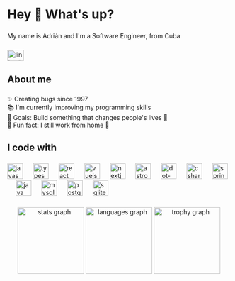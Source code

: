 <h1 align="left">Hey 👋 What's up?</h1>

###

<p align="left">My name is Adrián and I'm a Software Engineer, from Cuba</p>

###

<div align="left">
  <a href="https://www.linkedin.com/in/arodriguez797/" target="_blank">
    <img src="https://raw.githubusercontent.com/maurodesouza/profile-readme-generator/master/src/assets/icons/social/linkedin/default.svg" width="37" height="25" alt="linkedin logo"  />
  </a>
</div>

###

<h2 align="left">About me</h2>

###

<p align="left">✨ Creating bugs since 1997<br>📚 I'm currently improving my programming skills<br>🎯 Goals: Build something that changes people's lives 🚀<br>🎲 Fun fact: I still work from home 🤞</p>

###

<h2 align="left">I code with</h2>

###

<div align="left">
  <img src="https://cdn.simpleicons.org/javascript/F7DF1E" height="35" alt="javascript logo"  />
  <img width="15" />
  <img src="https://cdn.simpleicons.org/typescript/3178C6" height="35" alt="typescript logo"  />
  <img width="15" />
  <img src="https://cdn.simpleicons.org/react/61DAFB" height="35" alt="react logo"  />
  <img width="15" />
  <img src="https://cdn.simpleicons.org/vuedotjs/4FC08D" height="35" alt="vuejs logo"  />
  <img width="15" />
  <img src="https://cdn.simpleicons.org/nextdotjs/000000" height="35" alt="nextjs logo"  />
  <img width="15" />
  <img src="https://cdn.simpleicons.org/astro/FF5D01" height="35" alt="astro logo"  />
  <img width="15" />
  <img src="https://cdn.simpleicons.org/dotnet/512BD4" height="35" alt="dot-net logo"  />
  <img width="15" />
  <img src="https://skillicons.dev/icons?i=cs" height="35" alt="csharp logo"  />
  <img width="15" />
  <img src="https://cdn.simpleicons.org/spring/6DB33F" height="35" alt="spring logo"  />
  <img width="15" />
  <img src="https://skillicons.dev/icons?i=java" height="35" alt="java logo"  />
  <img width="15" />
  <img src="https://skillicons.dev/icons?i=mysql" height="35" alt="mysql logo"  />
  <img width="15" />
  <img src="https://cdn.simpleicons.org/postgresql/4169E1" height="35" alt="postgresql logo"  />
  <img width="15" />
  <img src="https://cdn.jsdelivr.net/gh/devicons/devicon/icons/sqlite/sqlite-original.svg" height="35" alt="sqlite logo"  />
</div>

###

<div align="center">
  <img src="https://github-readme-stats.vercel.app/api?username=keyboard97&hide_title=false&hide_rank=false&show_icons=true&include_all_commits=true&count_private=true&disable_animations=false&theme=dracula&locale=en&hide_border=true&order=1" height="150" alt="stats graph"  />
  <img src="https://github-readme-stats.vercel.app/api/top-langs?username=keyboard97&locale=en&hide_title=false&layout=compact&card_width=320&langs_count=10&theme=dracula&hide_border=true&order=2" height="150" alt="languages graph"  />
  <img src="https://github-profile-trophy.vercel.app?username=keyboard97&theme=dracula&column=-1&row=1&margin-w=8&margin-h=8&no-bg=true&no-frame=true&order=4" height="150" alt="trophy graph"  />
</div>

###
